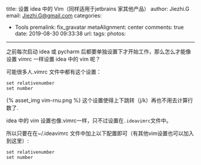 title: 设置 idea 中的 Vim（同样适用于jetbrains 家其他产品）
author: Jiezhi.G
email: Jiezhi.G@gmail.com
categories:
  - Tools
premalink: fix_gravatar
metaAlignment: center
comments: true
date: 2019-08-30 09:33:38
url:
tags:
photos:
---
之前每次启动 idea 或 pycharm 后都要单独设置下才开始工作，那么怎么才能像设置 vimrc 一样设置 idea 中的 vim 呢？
<!--more-->

可能很多人.vimrc 文件中都有这个设置：
```shell
set relativenumber
set number
```
{% asset_img vim-rnu.png %}
这个设置使得上下跳转（j/k）再也不用去计算行数了.

idea 中的 vim 设置也像.vimrc一样，只不过设置在`.ideavimrc`文件中。

所以只要在在~/.ideavimrc 文件中加上以下配置即可（有其他vim设置也可以加入到这里）:
```shell
set relativenumber
set number
```

